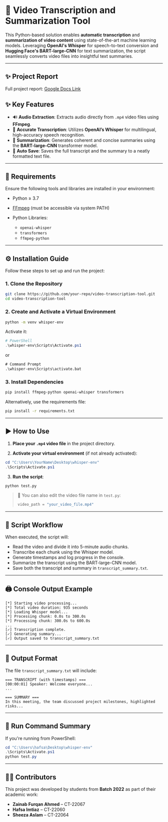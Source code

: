 
# 🎥 Video Transcription and Summarization Tool

This Python-based solution enables **automatic transcription** and **summarization of video content** using state-of-the-art machine learning models. Leveraging **OpenAI's Whisper** for speech-to-text conversion and **Hugging Face's BART-large-CNN** for text summarization, the script seamlessly converts video files into insightful text summaries.

---
## ✨ Project Report

Full project report: [Google Docs Link](https://docs.google.com/document/d/1uH4otyxasE608TnfxS0YuzU77NniHZed5bbi-1HAeok/edit?usp=sharing)

## ✨ Key Features

* 🔊 **Audio Extraction**: Extracts audio directly from `.mp4` video files using **FFmpeg**.
* 📝 **Accurate Transcription**: Utilizes **OpenAI’s Whisper** for multilingual, high-accuracy speech recognition.
* 📄 **Summarization**: Generates coherent and concise summaries using the **BART-large-CNN** transformer model.
* 💾 **Auto Save**: Saves the full transcript and the summary to a neatly formatted text file.

---

## 🧰 Requirements

Ensure the following tools and libraries are installed in your environment:

* Python ≥ 3.7
* [FFmpeg](https://ffmpeg.org/download.html) (must be accessible via system PATH)
* Python Libraries:

  * `openai-whisper`
  * `transformers`
  * `ffmpeg-python`

---

## ⚙️ Installation Guide

Follow these steps to set up and run the project:

### 1. Clone the Repository

```bash
git clone https://github.com/your-repo/video-transcription-tool.git
cd video-transcription-tool
```

### 2. Create and Activate a Virtual Environment

```bash
python -m venv whisper-env
```

Activate it:

```powershell
# PowerShell
.\whisper-env\Scripts\Activate.ps1
```

or

```cmd
# Command Prompt
.\whisper-env\Scripts\activate.bat
```

### 3. Install Dependencies

```bash
pip install ffmpeg-python openai-whisper transformers
```

Alternatively, use the requirements file:

```bash
pip install -r requirements.txt
```

---

## ▶️ How to Use

1. **Place your `.mp4` video file** in the project directory.

2. **Activate your virtual environment** (if not already activated):

```powershell
cd "C:\Users\YourName\Desktop\whisper-env"
.\Scripts\Activate.ps1
```

3. **Run the script**:

```bash
python test.py
```

> 🔁 You can also edit the video file name in `test.py`:
>
> ```python
> video_path = "your_video_file.mp4"
> ```

---

## 📌 Script Workflow

When executed, the script will:

* Read the video and divide it into 5-minute audio chunks.
* Transcribe each chunk using the Whisper model.
* Generate timestamps and log progress in the console.
* Summarize the transcript using the BART-large-CNN model.
* Save both the transcript and summary in `transcript_summary.txt`.

---

## 🖨️ Console Output Example

```
[*] Starting video processing...
[*] Total video duration: 935 seconds
[*] Loading Whisper model...
[*] Processing chunk: 0.0s to 300.0s
[*] Processing chunk: 300.0s to 600.0s
...
[✓] Transcription complete.
[✓] Generating summary...
[✓] Output saved to transcript_summary.txt
```

---

## 📄 Output Format

The file `transcript_summary.txt` will include:

```
=== TRANSCRIPT (with timestamps) ===
[00:00:01] Speaker: Welcome everyone...
...

=== SUMMARY ===
In this meeting, the team discussed project milestones, highlighted risks...
```

---

## 🏁 Run Command Summary

If you're running from PowerShell:

```powershell
cd "C:\Users\hafsa\Desktop\whisper-env"
.\Scripts\Activate.ps1
python test.py
```

---

## 👩‍💻 Contributors

This project was developed by students from **Batch 2022** as part of their academic work:

* **Zainab Furqan Ahmed** – CT-22067
* **Hafsa Imtiaz** – CT-22060
* **Sheeza Aslam** – CT-22064


